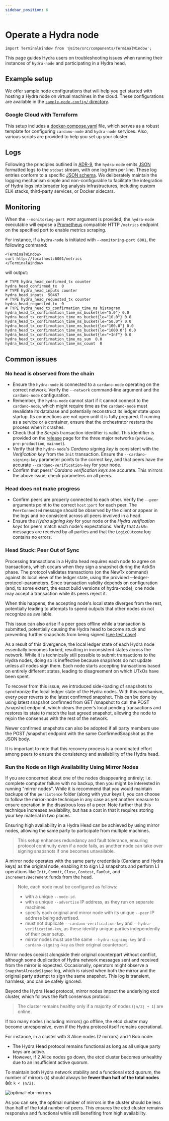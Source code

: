 ```yaml
---
sidebar_position: 6
---
```


# Operate a Hydra node

```mdx-code-block
import TerminalWindow from '@site/src/components/TerminalWindow';
```

This page guides Hydra users on troubleshooting issues when running their instances of `hydra-node` and participating in a Hydra head.

## Example setup

We offer sample node configurations that will help you get started with hosting a Hydra node on virtual machines in the cloud. These configurations are available in the [`sample-node-config/` directory](https://github.com/cardano-scaling/hydra/tree/master/sample-node-config/).


### Google Cloud with Terraform

This setup includes a [docker-compose.yaml](https://github.com/cardano-scaling/hydra/blob/master/sample-node-config/gcp/docker-compose.yaml) file, which serves as a robust template for configuring `cardano-node` and `hydra-node` services. Also, various scripts are provided to help you set up your cluster.

## Logs

Following the principles outlined in [ADR-9](/adr/9), the `hydra-node` emits [JSON](https://json.org) formatted logs to the `stdout` stream, with one log item per line. These log entries conform to a specific [JSON schema](https://github.com/cardano-scaling/hydra/blob/master/hydra-node/json-schemas/logs.yaml). We deliberately maintain the logging mechanism simple and non-configurable to facilitate the integration of Hydra logs into broader log analysis infrastructures, including custom ELK stacks, third-party services, or Docker sidecars.

## Monitoring

When the `--monitoring-port PORT` argument is provided, the `hydra-node` executable will expose a [Prometheus](https://prometheus.io) compatible HTTP `/metrics` endpoint on the specified port to enable metrics scraping.

For instance, if a `hydra-node` is initiated with `--monitoring-port 6001`, the following command:


```mdx-code-block
<TerminalWindow>
curl http://localhost:6001/metrics
</TerminalWindow>
```

will output:

```
# TYPE hydra_head_confirmed_tx counter
hydra_head_confirmed_tx  0
# TYPE hydra_head_inputs counter
hydra_head_inputs  50467
# TYPE hydra_head_requested_tx counter
hydra_head_requested_tx  0
# TYPE hydra_head_tx_confirmation_time_ms histogram
hydra_head_tx_confirmation_time_ms_bucket{le="5.0"} 0.0
hydra_head_tx_confirmation_time_ms_bucket{le="10.0"} 0.0
hydra_head_tx_confirmation_time_ms_bucket{le="50.0"} 0.0
hydra_head_tx_confirmation_time_ms_bucket{le="100.0"} 0.0
hydra_head_tx_confirmation_time_ms_bucket{le="1000.0"} 0.0
hydra_head_tx_confirmation_time_ms_bucket{le="+Inf"} 0.0
hydra_head_tx_confirmation_time_ms_sum  0.0
hydra_head_tx_confirmation_time_ms_count  0
```

## Common issues

### No head is observed from the chain

* Ensure the `hydra-node` is connected to a `cardano-node` operating on the correct network. Verify the `--network` command-line argument and the `cardano-node` configuration.
* Remember, the `hydra-node` cannot start if it cannot connect to the `cardano-node`, which might require time as the `cardano-node` must revalidate its database and potentially reconstruct its ledger state upon startup. Its connections are not open until it is fully prepared. If running as a service or a container, ensure that the orchestrator restarts the process when it crashes.
* Check that the _Scripts_ transaction identifier is valid. This identifier is provided on the [release](https://github.com/cardano-scaling/hydra/releases/tag/0.10.0) page for the three major networks (`preview`, `pre-production`, `mainnet`).
* Verify that the `hydra-node`'s _Cardano signing key_ is consistent with the _Verification key_ from the `Init` transaction. Ensure the `--cardano-signing-key` parameter points to the correct key, and that peers have the accurate `--cardano-verification-key` for your node.
* Confirm that peers' _Cardano verification keys_ are accurate. This mirrors the above issue; check parameters on all peers.

### Head does not make progress

* Confirm peers are properly connected to each other. Verify the `--peer` arguments point to the correct `host:port` for each peer. The `PeerConnected` message should be observed by the client or appear in the logs and be consistent across all peers involved in a head.
* Ensure the _Hydra signing key_ for your node or the _Hydra verification keys_ for peers match each node's expectations. Verify that `AckSn` messages are received by all parties and that the `LogicOutcome` log contains no errors.

### Head Stuck: Peer Out of Sync

Processing transactions in a Hydra head requires each node to agree on transactions, which occurs when they sign a snapshot during the AckSn phase. The protocol validates transactions (on the NewTx command) against its local view of the ledger state, using the provided --ledger-protocol-parameters. Since transaction validity depends on configuration (and, to some extent, the exact build versions of hydra-node), one node may accept a transaction while its peers reject it.

When this happens, the accepting node's local state diverges from the rest, potentially leading to attempts to spend outputs that other nodes do not recognize as available.

This issue can also arise if a peer goes offline while a transaction is submitted, potentially causing the Hydra head to become stuck and preventing further snapshots from being signed ([see test case](https://github.com/cardano-scaling/hydra/pull/1780)).

As a result of this divergence, the local ledger state of each Hydra node essentially becomes forked, resulting in inconsistent states across the network. While it is technically still possible to submit transactions to the Hydra nodes, doing so is ineffective because snapshots do not update unless all nodes sign them. Each node starts accepting transactions based on entirely different states, leading to disagreement on which UTxOs have been spent.

To recover from this issue, we introduced side-loading of snapshots to synchronize the local ledger state of the Hydra nodes. With this mechanism, every peer reverts to the latest confirmed snapshot. This can be done by using latest snapshot confirmed from GET /snapshot to call the POST /snapshot endpoint, which clears the peer’s local pending transactions and restores its state to match the last agreed snapshot, allowing the node to rejoin the consensus with the rest of the network.

Newer confirmed snapshots can also be adopted if all party members use the POST /snapshot endpoint with the same ConfirmedSnapshot as the JSON body.

It is important to note that this recovery process is a coordinated effort among peers to ensure the consistency and availability of the Hydra head.

### Run the Node on High Availability Using Mirror Nodes

If you are concerned about one of the nodes disappearing entirely; i.e. complete computer failure with no backup, then you might be interested in running "mirror nodes". While it is recommend that you would maintain backups of the `persistence` folder (along with your keys!), you can choose to follow the mirror-node technique in any case as yet another measure to ensure operation in the disastrous loss of a peer. Note further that this technique increases availability, but has a cost in that it requires storing your key material in two places.

Ensuring high availability in a Hydra Head can be achieved by using mirror nodes, allowing the same party to participate from multiple machines.
> This setup enhances redundancy and fault tolerance, ensuring protocol continuity even if a node fails, as another node can take over signing snapshots if one becomes unavailable.

A mirror node operates with the same party credentials (Cardano and Hydra keys) as the original node, enabling it to sign L2 snapshots and perform L1 operations like `Init`, `Commit`, `Close`, `Contest`, `FanOut`, and `Increment/Decrement` funds from the head.

> Note, each node must be configured as follows:
> - with a unique `--node-id`.
> - with a unique `--advertise` IP address, as they run on separate machines.
> - specify each original and mirror node with its unique `--peer` IP address being advertised.
> - must not duplicate `--cardano-verification-key` and `--hydra-verification-key`, as these identify unique parties independently of their peer setup.
> - mirror nodes must use the same `--hydra-signing-key` and `--cardano-signing-key` as their original counterpart.

Mirror nodes coexist alongside their original counterpart without conflict, although some duplication of Hydra network messages sent and received from the mirror is expected.
Occasionally, operators might observe a `SnapshotAlreadySigned` log, which is raised when both the mirror and the original party attempt to sign the same snapshot. This log is transient, harmless, and can be safely ignored.

Beyond the Hydra Head protocol, mirror nodes impact the underlying etcd cluster, which follows the Raft consensus protocol.
> The cluster remains healthy only if a majority of nodes (`⌊n/2⌋ + 1`) are online.

If too many nodes (including mirrors) go offline, the etcd cluster may become unresponsive, even if the Hydra protocol itself remains operational.

For instance, in a cluster with 3 Alice nodes (2 mirrors) and 1 Bob node:
- The Hydra Head protocol remains functional as long as all unique party keys are active.
- However, if 2 Alice nodes go down, the etcd cluster becomes unhealthy due to an insufficient active quorum.

To maintain both Hydra network stability and a functional etcd quorum, the number of mirrors (`k`) should always be **fewer than half of the total nodes (`n`)**: `k < ⌊n/2⌋`.

![optimal-nbr-mirrors](optimal-nbr-mirrors.png)

As you can see, the optimal number of mirrors in the cluster should be less than half of the total number of peers. This ensures the etcd cluster remains responsive and functional while still benefiting from high availability.
